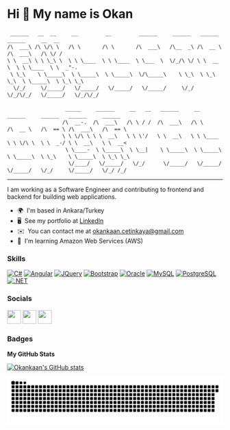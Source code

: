 Hi 👋 My name is Okan
=====================


     ______   __  __     __         __         ______     ______   ______     ______     __  __                      
    /\  ___\ /\ \/\ \   /\ \       /\ \       /\  ___\   /\__  _\ /\  __ \   /\  ___\   /\ \/ /                      
    \ \  __\ \ \ \_\ \  \ \ \____  \ \ \____  \ \___  \  \/_/\ \/ \ \  __ \  \ \ \____  \ \  _"-.                    
     \ \_\    \ \_____\  \ \_____\  \ \_____\  \/\_____\    \ \_\  \ \_\ \_\  \ \_____\  \ \_\ \_\                   
      \/_/     \/_____/   \/_____/   \/_____/   \/_____/     \/_/   \/_/\/_/   \/_____/   \/_/\/_/                   

                       _____     ______     __   __   ______     __         ______     ______   ______     ______    
                      /\  __-.  /\  ___\   /\ \ / /  /\  ___\   /\ \       /\  __ \   /\  == \ /\  ___\   /\  == \   
                      \ \ \/\ \ \ \  __\   \ \ \'/   \ \  __\   \ \ \____  \ \ \/\ \  \ \  _-/ \ \  __\   \ \  __<   
                       \ \____-  \ \_____\  \ \__|    \ \_____\  \ \_____\  \ \_____\  \ \_\    \ \_____\  \ \_\ \_\ 
                        \/____/   \/_____/   \/_/      \/_____/   \/_____/   \/_____/   \/_/     \/_____/   \/_/ /_/ 
                                
                                                                                                      
--------------------

I am working as a Software Engineer and contributing to frontend and backend for building web applications.

* 🌍  I'm based in Ankara/Turkey
* 🖥️  See my portfolio at [LinkedIn](http://www.linkedin.com/in/okankaancetinkaya/)
* ✉️  You can contact me at [okankaan.cetinkaya@gmail.com](mailto:okankaan.cetinkaya@gmail.com)
* 🧠  I'm learning Amazon Web Services (AWS)

### Skills


<p align="left">
<a href="https://docs.microsoft.com/en-us/dotnet/csharp/" target="_blank" rel="noreferrer"><img src="https://raw.githubusercontent.com/danielcranney/readme-generator/main/public/icons/skills/csharp-colored.svg" width="36" height="36" alt="C#" /></a>
<a href="https://angular.io/" target="_blank" rel="noreferrer"><img src="https://raw.githubusercontent.com/danielcranney/readme-generator/main/public/icons/skills/angularjs-colored.svg" width="36" height="36" alt="Angular" /></a>
<a href="https://jquery.com/" target="_blank" rel="noreferrer"><img src="https://raw.githubusercontent.com/danielcranney/readme-generator/main/public/icons/skills/jquery-colored.svg" width="36" height="36" alt="JQuery" /></a>
<a href="https://getbootstrap.com/" target="_blank" rel="noreferrer"><img src="https://raw.githubusercontent.com/danielcranney/readme-generator/main/public/icons/skills/bootstrap-colored.svg" width="36" height="36" alt="Bootstrap" /></a>
<a href="https://www.oracle.com/uk/index.html" target="_blank" rel="noreferrer"><img src="https://raw.githubusercontent.com/danielcranney/readme-generator/main/public/icons/skills/oracle-colored.svg" width="36" height="36" alt="Oracle" /></a>
<a href="https://www.mysql.com/" target="_blank" rel="noreferrer"><img src="https://raw.githubusercontent.com/danielcranney/readme-generator/main/public/icons/skills/mysql-colored.svg" width="36" height="36" alt="MySQL" /></a>
<a href="https://www.postgresql.org/" target="_blank" rel="noreferrer"><img src="https://raw.githubusercontent.com/danielcranney/readme-generator/main/public/icons/skills/postgresql-colored.svg" width="36" height="36" alt="PostgreSQL" /></a>
<a href="https://dotnet.microsoft.com/en-us/" target="_blank" rel="noreferrer"><img src="https://raw.githubusercontent.com/danielcranney/readme-generator/main/public/icons/skills/dot-net-colored.svg" width="36" height="36" alt=".NET" /></a>
</p>


### Socials

<p align="left"> <a href="https://www.github.com/Okankaan" target="_blank" rel="noreferrer"><img src="https://raw.githubusercontent.com/danielcranney/readme-generator/main/public/icons/socials/github.svg" width="32" height="32" /></a> <a href="https://www.linkedin.com/in/okankaancetinkaya" target="_blank" rel="noreferrer"><img src="https://raw.githubusercontent.com/danielcranney/readme-generator/main/public/icons/socials/linkedin.svg" width="32" height="32" /></a> <a href="https://www.twitter.com/___Okan___" target="_blank" rel="noreferrer"><img src="https://raw.githubusercontent.com/danielcranney/readme-generator/main/public/icons/socials/twitter.svg" width="32" height="32" /></a></p>

### Badges

<b>My GitHub Stats</b>

<a href="http://www.github.com/Okankaan"><img src="https://github-readme-stats.vercel.app/api?username=Okankaan&show_icons=true&hide=prs,issues,contribs&count_private=true&title_color=0891b2&text_color=ffffff&icon_color=0891b2&bg_color=1c1917&hide_border=true&show_icons=true" alt="Okankaan's GitHub stats" /></a>

![snake svg](https://github.com/Okankaan/Okankaan/blob/main/github-user-contribution.svg)
